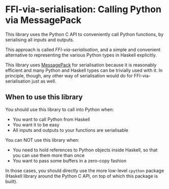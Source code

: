 # FFI-via-serialisation: Calling Python via MessagePack

This library uses the Python C API to conveniently call Python functions, by serialising all inputs and outputs.

This approach is called _FFI-via-serialisation_, and a simple and convenient alternative to representing the various Python types in Haskell explicitly.

This library uses [MessagePack](http://msgpack.org/) for serialisation because it is reasonably efficient and many Python and Haskell types can be trivially used with it.
In principle, though, any other way of serialisation would do for FFI-via-serialisation just as well.

## When to use this library

You should use this library to call into Python when:

* You want to call Python from Haskell
* You want it to be easy
* All inputs and outputs to your functions are serialisable

You can NOT use this library when:

* You need to hold references to Python objects inside Haskell, so that you can use them more than once
* You want to pass some buffers in a zero-copy fashion

In those cases, you should directly use the more low-level `cpython` package (Haskell library around the Python C API, on top of which this package is built).

